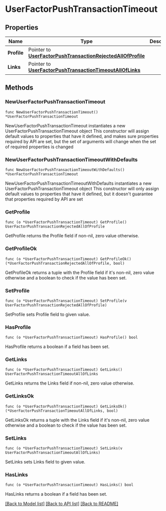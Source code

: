 # UserFactorPushTransactionTimeout

## Properties

Name | Type | Description | Notes
------------ | ------------- | ------------- | -------------
**Profile** | Pointer to [**UserFactorPushTransactionRejectedAllOfProfile**](UserFactorPushTransactionRejectedAllOfProfile.md) |  | [optional] 
**Links** | Pointer to [**UserFactorPushTransactionTimeoutAllOfLinks**](UserFactorPushTransactionTimeoutAllOfLinks.md) |  | [optional] 

## Methods

### NewUserFactorPushTransactionTimeout

`func NewUserFactorPushTransactionTimeout() *UserFactorPushTransactionTimeout`

NewUserFactorPushTransactionTimeout instantiates a new UserFactorPushTransactionTimeout object
This constructor will assign default values to properties that have it defined,
and makes sure properties required by API are set, but the set of arguments
will change when the set of required properties is changed

### NewUserFactorPushTransactionTimeoutWithDefaults

`func NewUserFactorPushTransactionTimeoutWithDefaults() *UserFactorPushTransactionTimeout`

NewUserFactorPushTransactionTimeoutWithDefaults instantiates a new UserFactorPushTransactionTimeout object
This constructor will only assign default values to properties that have it defined,
but it doesn't guarantee that properties required by API are set

### GetProfile

`func (o *UserFactorPushTransactionTimeout) GetProfile() UserFactorPushTransactionRejectedAllOfProfile`

GetProfile returns the Profile field if non-nil, zero value otherwise.

### GetProfileOk

`func (o *UserFactorPushTransactionTimeout) GetProfileOk() (*UserFactorPushTransactionRejectedAllOfProfile, bool)`

GetProfileOk returns a tuple with the Profile field if it's non-nil, zero value otherwise
and a boolean to check if the value has been set.

### SetProfile

`func (o *UserFactorPushTransactionTimeout) SetProfile(v UserFactorPushTransactionRejectedAllOfProfile)`

SetProfile sets Profile field to given value.

### HasProfile

`func (o *UserFactorPushTransactionTimeout) HasProfile() bool`

HasProfile returns a boolean if a field has been set.

### GetLinks

`func (o *UserFactorPushTransactionTimeout) GetLinks() UserFactorPushTransactionTimeoutAllOfLinks`

GetLinks returns the Links field if non-nil, zero value otherwise.

### GetLinksOk

`func (o *UserFactorPushTransactionTimeout) GetLinksOk() (*UserFactorPushTransactionTimeoutAllOfLinks, bool)`

GetLinksOk returns a tuple with the Links field if it's non-nil, zero value otherwise
and a boolean to check if the value has been set.

### SetLinks

`func (o *UserFactorPushTransactionTimeout) SetLinks(v UserFactorPushTransactionTimeoutAllOfLinks)`

SetLinks sets Links field to given value.

### HasLinks

`func (o *UserFactorPushTransactionTimeout) HasLinks() bool`

HasLinks returns a boolean if a field has been set.


[[Back to Model list]](../README.md#documentation-for-models) [[Back to API list]](../README.md#documentation-for-api-endpoints) [[Back to README]](../README.md)


